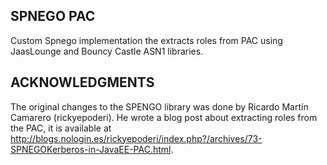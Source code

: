SPNEGO PAC
------------

Custom Spnego implementation the extracts roles from PAC using JaasLounge and 
Bouncy Castle ASN1 libraries.

ACKNOWLEDGMENTS
---------------

The original changes to the SPENGO library was done by Ricardo Martín Camarero 
(rickyepoderi). He wrote a blog post about extracting roles from the PAC, it 
is available at http://blogs.nologin.es/rickyepoderi/index.php?/archives/73-SPNEGOKerberos-in-JavaEE-PAC.html.
